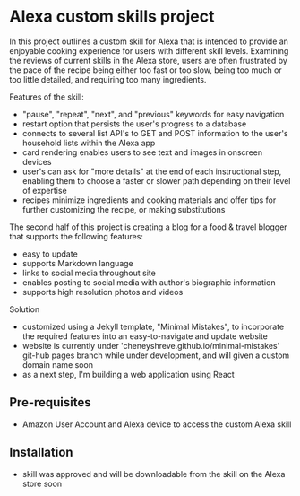 # Alexa custom skills project
In this project outlines a custom skill for Alexa that is intended to provide an enjoyable cooking experience for users with different skill levels. Examining the reviews of current skills in the Alexa store, users are often frustrated by the pace of the recipe being either too fast or too slow, being too much or too little detailed, and requiring too many ingredients.

Features of the skill:
- "pause", "repeat", "next", and "previous" keywords for easy navigation
- restart option that persists the user's progress to a database
- connects to several list API's to GET and POST information to the user's household lists within the Alexa app
- card rendering enables users to see text and images in onscreen devices
- user's can ask for "more details" at the end of each instructional step, enabling them to choose a faster or slower path depending on their level of expertise
- recipes minimize ingredients and cooking materials and offer tips for further customizing the recipe, or making substitutions

The second half of this project is creating a blog for a food & travel blogger that supports the following features:
- easy to update
- supports Markdown language
- links to social media throughout site
- enables posting to social media with author's biographic information
- supports high resolution photos and videos


Solution
- customized using a Jekyll template, "Minimal Mistakes", to incorporate the required features into an
easy-to-navigate and update website
- website is currently under 'cheneyshreve.github.io/minimal-mistakes' git-hub pages branch while under development, and will given a custom domain name soon
- as a next step, I'm building a web application using React


## Pre-requisites
- Amazon User Account and Alexa device to access the custom Alexa skill

## Installation
- skill was approved and will be downloadable from the skill on the Alexa store soon
